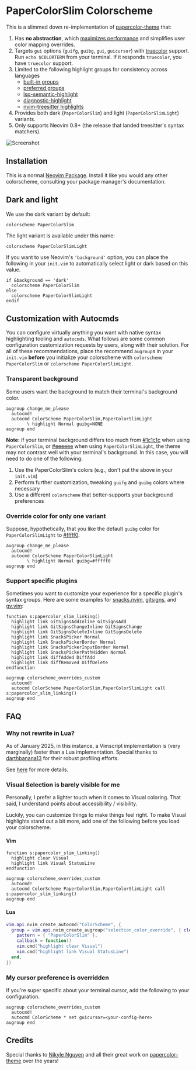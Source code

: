 # PaperColorSlim Colorscheme

This is a slimmed down re-implementation of [papercolor-theme] that:

1. Has **no abstraction**, which [maximizes performance] and simplifies user color mapping overrides.
2. Targets `gui` options (`guifg`, `guibg`, `gui`, `guicursor`) with [truecolor] support. Run `echo $COLORTERM` from your terminal. If it responds `truecolor`, you have `truecolor` support.
3. Limited to the following highlight groups for consistency across languages
   - [built-in groups]
   - [preferred groups]
   - [lsp-semantic-highlight]
   - [diagnostic-highlight]
   - [nvim-treesitter highlights]
4. Provides both dark (`PaperColorSlim`) and light (`PaperColorSlimLight`) variants.
5. Only supports Neovim 0.8+ (the release that landed treesitter's syntax matchers).

![Screenshot](./img/screenshot.png)

## Installation

This is a normal [Neovim Package]. Install it like you would any other colorscheme, consulting your package manager's documentation.

## Dark and light

We use the dark variant by default:

```vim
colorscheme PaperColorSlim
```

The light variant is available under this name:

```vim
colorscheme PaperColorSlimLight
```

If you want to use Neovim's `'background'` option, you can place the following in your `init.vim` to automatically select light or dark based on this value.

```vim
if &background == 'dark'
  colorscheme PaperColorSlim
else
  colorscheme PaperColorSlimLight
endif
```

## Customization with Autocmds

You can configure virtually anything you want with native syntax highlighting tooling and `autocmds`. What follows are some common configuration customization requests by users, along with their solution. For all of these recommendations, place the recommend `augroup`s in your `init.vim` **before** you initialize your colorscheme with `colorscheme PaperColorSlim` or `colorscheme PaperColorSlimLight`.

### Transparent background

Some users want the background to match their terminal's background color.

```vim
augroup change_me_please
  autocmd!
  autocmd ColorScheme PaperColorSlim,PaperColorSlimLight
        \ highlight Normal guibg=NONE
augroup end
```

**Note:** if your terminal background differs too much from [#1c1c1c](https://www.color-hex.com/color/1c1c1c) when using `PaperColorSlim`, or [#eeeeee](https://www.color-hex.com/color/eeeeee) when using `PaperColorSlimLight`, the theme may not contrast well with your terminal's background. In this case, you will need to do one of the following:

1. Use the PaperColorSlim's colors (e.g., don't put the above in your `init.vim`)
2. Perform further customization, tweaking `guifg` and `guibg` colors where necessary
3. Use a different `colorscheme` that better-supports your background preferences

### Override color for only one variant

Suppose, hypothetically, that you like the default `guibg` color for `PaperColorSlimLight` to [#fffff0](https://www.color-hex.com/color/fffff0).

```vim
augroup change_me_please
  autocmd!
  autocmd ColorScheme PaperColorSlimLight
        \ highlight Normal guibg=#fffff0
augroup end
```

### Support specific plugins

Sometimes you want to customize your experience for a specific plugin's syntax groups. Here are some examples for [snacks.nvim], [gitsigns], and [gv.vim]:

```vim
function s:papercolor_slim_linking()
  highlight link GitSignsAddInline GitSignsAdd
  highlight link GitSignsChangeInline GitSignsChange
  highlight link GitSignsDeleteInline GitSignsDelete
  highlight link SnacksPicker Normal
  highlight link SnacksPickerBorder Normal
  highlight link SnacksPickerInputBorder Normal
  highlight link SnacksPickerPathHidden Normal
  highlight link diffAdded DiffAdd
  highlight link diffRemoved DiffDelete
endfunction

augroup colorscheme_overrides_custom
  autocmd!
  autocmd ColorScheme PaperColorSlim,PaperColorSlimLight call s:papercolor_slim_linking()
augroup end
```

## FAQ

### Why not rewrite in Lua?

As of January 2025, in this instance, a Vimscript implementation is (very marginally) faster than a Lua implementation. Special thanks to [darthbanana13] for their robust profiling efforts.

See [here](https://github.com/pappasam/papercolor-theme-slim/issues/8) for more details.

### Visual Selection is barely visible for me

Personally, I prefer a lighter touch when it comes to Visual coloring. That said, I understand points about accessibility / visibility.

Luckily, you can customize things to make things feel right. To make Visual highlights stand out a bit more, add one of the following before you load your colorscheme.

#### Vim

```vim
function s:papercolor_slim_linking()
  highlight clear Visual
  highlight link Visual StatusLine
endfunction

augroup colorscheme_overrides_custom
  autocmd!
  autocmd ColorScheme PaperColorSlim,PaperColorSlimLight call s:papercolor_slim_linking()
augroup end
```

#### Lua

```lua
vim.api.nvim_create_autocmd("ColorScheme", {
  group = vim.api.nvim_create_augroup("selection_color_override", { clear = true }),
    pattern = { "PaperColorSlim" },
    callback = function()
    vim.cmd("highlight clear Visual")
    vim.cmd("highlight link Visual StatusLine")
  end,
})
```

### My cursor preference is overridden

If you're super specific about your terminal cursor, add the following to your configuration.

```vim
augroup colorscheme_overrides_custom
  autocmd!
  autocmd ColorScheme * set guicursor=<your-config-here>
augroup end
```

## Credits

Special thanks to [Nikyle Nguyen] and all their great work on [papercolor-theme] over the years!

[Neovim Package]: https://neovim.io/doc/user/usr_05.html#_adding-a-package
[Nikyle Nguyen]: https://github.com/NLKNguyen
[built-in groups]: https://neovim.io/doc/user/syntax.html#highlight-default
[darthbanana13]: https://github.com/darthbanana13
[diagnostic-highlight]: https://neovim.io/doc/user/diagnostic.html#_highlights
[gitsigns]: https://github.com/lewis6991/gitsigns.nvim
[gv.vim]: https://github.com/junegunn/gv.vim
[lsp-semantic-highlight]: https://neovim.io/doc/user/lsp.html#_lsp-semantic-highlights
[maximizes performance]: https://www.reddit.com/r/vim/comments/gc05k1/why_are_colorschemes_so_slow_to_load/
[nvim-treesitter highlights]: https://github.com/nvim-treesitter/nvim-treesitter/blob/master/CONTRIBUTING.md#highlights
[nvim-treesitter]: https://github.com/nvim-treesitter/nvim-treesitter
[papercolor-theme]: https://github.com/NLKNguyen/papercolor-theme
[preferred groups]: https://neovim.io/doc/user/syntax.html#group-name
[snacks.nvim]: https://github.com/folke/snacks.nvim
[truecolor]: https://gist.github.com/sindresorhus/bed863fb8bedf023b833c88c322e44f9
